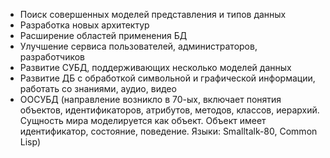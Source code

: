- Поиск совершенных моделей представления и типов данных
- Разработка новых архитектур
- Расширение областей применения БД
- Улучшение сервиса пользователей, администраторов, разработчиков
- Развитие СУБД, поддерживающих несколько моделей данных
- Развитие ДБ с обработкой символьной и графической информации, работать со знаниями, аудио, видео
- ООСУБД (направление возникло в 70-ых, включает понятия объектов, идентификаторов, атрибутов, методов, классов, иерархий. Сущность мира моделируется как объект. Объект имеет идентификатор, состояние, поведение. Языки: Smalltalk-80, Common Lisp)